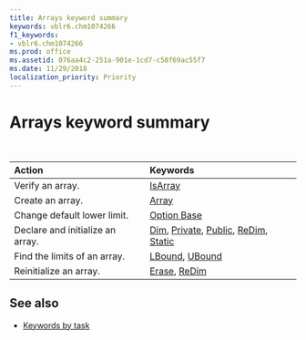 ```yaml
---
title: Arrays keyword summary
keywords: vblr6.chm1074266
f1_keywords:
- vblr6.chm1074266
ms.prod: office
ms.assetid: 076aa4c2-251a-901e-1cd7-c58f69ac55f7
ms.date: 11/29/2018
localization_priority: Priority
---
```



# Arrays keyword summary

<br/>

|Action|Keywords|
|:-----|:-----|
|Verify an array.|[IsArray](isarray-function.md)|
|Create an array.|[Array](array-function.md)|
|Change default lower limit.|[Option Base](option-base-statement.md)|
|Declare and initialize an array.|[Dim](dim-statement.md), [Private](private-statement.md), [Public](public-statement.md), [ReDim](redim-statement.md), [Static](static-statement.md)|
|Find the limits of an array.|[LBound](lbound-function.md), [UBound](ubound-function.md)|
|Reinitialize an array.|[Erase](erase-statement.md), [ReDim](redim-statement.md)|

## See also

- [Keywords by task](keywords-by-task.md)
